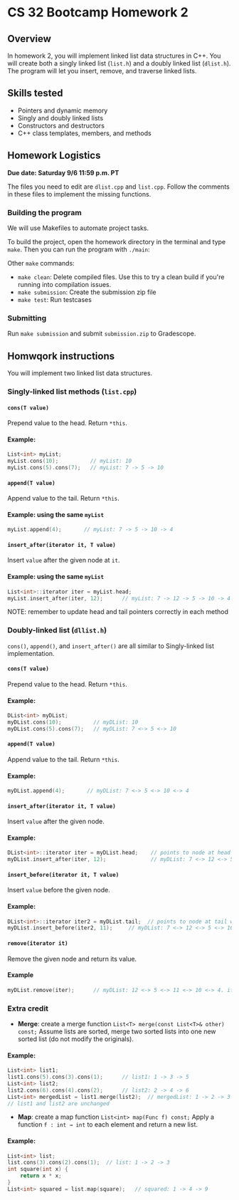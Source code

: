# CS 32 Bootcamp Homework 2


## Overview

In homework 2, you will implement linked list data structures in C++. You will
create both a singly linked list (`list.h`) and a doubly linked list (`dlist.h`).
The program will let you insert, remove, and traverse linked lists.

## Skills tested
- Pointers and dynamic memory
- Singly and doubly linked lists
- Constructors and destructors
- C++ class templates, members, and methods

## Homework Logistics

**Due date: Saturday 9/6 11:59 p.m. PT**

The files you need to edit are `dlist.cpp` and `list.cpp`. Follow the comments in these files to implement the missing
functions.

### Building the program

We will use Makefiles to automate project tasks.

To build the project, open the homework directory in the terminal and type
`make`. Then you can run the program with `./main`:

Other `make` commands:
- `make clean`: Delete compiled files. Use this to try a clean build if you're
  running into compilation issues.
- `make submission`: Create the submission zip file
- `make test`: Run testcases

### Submitting
Run `make submission` and submit `submission.zip` to Gradescope.

## Homwqork instructions

You will implement two linked list data structures.

### Singly-linked list methods (`list.cpp`)

#### `cons(T value)`
Prepend value to the head. Return `*this`.

#### Example:
```cpp
List<int> myList;
myList.cons(10);          // myList: 10
myList.cons(5).cons(7);   // myList: 7 -> 5 -> 10
```
#### `append(T value)`
Append value to the tail. Return `*this`. 

#### Example: using the same `myList`
```cpp
myList.append(4);       // myList: 7 -> 5 -> 10 -> 4
```

#### `insert_after(iterator it, T value)`
Insert `value` after the given node at `it`.

#### Example: using the same `myList`
```cpp
List<int>::iterator iter = myList.head;
myList.insert_after(iter, 12);      // myList: 7 -> 12 -> 5 -> 10 -> 4
```
NOTE: remember to update head and tail pointers correctly in each method

### Doubly-linked list (`dllist.h`)

`cons()`, `append()`, and `insert_after()` are all similar to Singly-linked list implementation.

#### `cons(T value)`
Prepend value to the head. Return `*this`.

#### Example:
```cpp
DList<int> myDList;
myDList.cons(10);          // myDList: 10
myDList.cons(5).cons(7);   // myDList: 7 <-> 5 <-> 10
```
#### `append(T value)`
Append value to the tail. Return `*this`.
#### Example: 
```cpp
myDList.append(4);       // myDList: 7 <-> 5 <-> 10 <-> 4
```
#### `insert_after(iterator it, T value)`
Insert `value` after the given node.

#### Example:
```cpp
DList<int>::iterator iter = myDList.head;    // points to node at head which has value 7
myDList.insert_after(iter, 12);              // myDList: 7 <-> 12 <-> 5 <-> 10 <-> 4
```

#### `insert_before(iterator it, T value)`
Insert `value` before the given node.

#### Example: 
```cpp
DList<int>::iterator iter2 = myDList.tail;  // points to node at tail which has value 4
myDList.insert_before(iter2, 11);     // myDList: 7 <-> 12 <-> 5 <-> 10 <-> 11 <-> 4.
```

#### `remove(iterator it)`
Remove the given node and return its value.  

#### Example
```cpp
myDList.remove(iter);      // myDList: 12 <-> 5 <-> 11 <-> 10 <-> 4. iter pointed at node with value 7
```

### Extra credit
- **Merge**: create a merge function `List<T> merge(const List<T>& other) const;` Assume lists are sorted, merge two sorted lists into one new sorted
  list (do not modify the originals).

#### Example:
```cpp
List<int> list1;
list1.cons(5).cons(3).cons(1);      // list1: 1 -> 3 -> 5
List<int> list2;
list2.cons(6).cons(4).cons(2);      // list2: 2 -> 4 -> 6
List<int> mergedList = list1.merge(list2);  // mergedList: 1 -> 2 -> 3 -> 4 -> 5 -> 6
// list1 and list2 are unchanged
```
- **Map**: create a map function `List<int> map(Func f) const;` Apply a function `f : int → int` to each element and return a new
  list.

#### Example:
```cpp
List<int> list;
list.cons(3).cons(2).cons(1);  // list: 1 -> 2 -> 3
int square(int x) {
    return x * x;
}
List<int> squared = list.map(square);   // squared: 1 -> 4 -> 9
```

